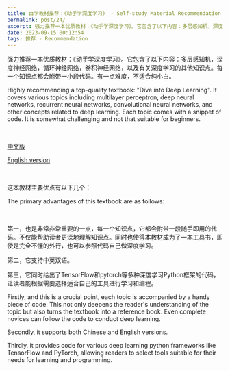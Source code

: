 ```yaml
---
title: 自学教材推荐：《动手学深度学习》 - Self-study Material Recommendation："Dive into Deep Learning".
permalink: post/24/
excerpt: 强力推荐一本优质教材：《动手学深度学习》。它包含了以下内容：多层感知机，深度神经网络，循环神经网络，卷积神经网络，以及有关深度学习的其他知识点。每一个知识点都会附带一小段代码。有一点难度，不适合纯小白。<br>Highly recommending a top-quality textbook："Dive into Deep Learning". It covers various topics including multilayer perceptron, deep neural networks, recurrent neural networks, convolutional neural networks, and other concepts related to deep learning. Each topic comes with a snippet of code. It is somewhat challenging and not that suitable for beginners.
date: 2023-09-15 00:12:54
tags: 推荐 - Recommendation
---
```


强力推荐一本优质教材：《动手学深度学习》。它包含了以下内容：多层感知机，深度神经网络，循环神经网络，卷积神经网络，以及有关深度学习的其他知识点。每一个知识点都会附带一小段代码。有一点难度，不适合纯小白。

Highly recommending a top-quality textbook: "Dive into Deep Learning". It covers various topics including multilayer perceptron, deep neural networks, recurrent neural networks, convolutional neural networks, and other concepts related to deep learning. Each topic comes with a snippet of code. It is somewhat challenging and not that suitable for beginners.

<br>

[中文版](https://zh.d2l.ai/)

[English version](https://d2l.ai/)

<br>

这本教材主要优点有以下几个：

The primary advantages of this textbook are as follows:

<br>

第一，也是非常非常重要的一点，每一个知识点，它都会附带一段随手即用的代码。不仅能帮助读者更深地理解知识点。同时也使得本教材成为了一本工具书，即使是完全不懂的外行，也可以参照代码自己做深度学习。

第二，它支持中英双语。

第三，它同时给出了TensorFlow和pytorch等多种深度学习Python框架的代码，让读者能根据需要选择适合自己的工具进行学习和编程。

Firstly, and this is a crucial point, each topic is accompanied by a handy piece of code. This not only deepens the reader's understanding of the topic but also turns the textbook into a reference book. Even complete novices can follow the code to conduct deep learning.

Secondly, it supports both Chinese and English versions.

Thirdly, it provides code for various deep learning python frameworks like TensorFlow and PyTorch, allowing readers to select tools suitable for their needs for learning and programming.